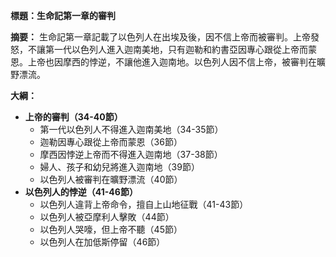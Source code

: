 **標題：生命記第一章的審判**

**摘要：**
生命記第一章記載了以色列人在出埃及後，因不信上帝而被審判。上帝發怒，不讓第一代以色列人進入迦南美地，只有迦勒和約書亞因專心跟從上帝而蒙恩。上帝也因摩西的悖逆，不讓他進入迦南地。以色列人因不信上帝，被審判在曠野漂流。

**大綱：**

* **上帝的審判（34-40節）**
    * 第一代以色列人不得進入迦南美地（34-35節）
    * 迦勒因專心跟從上帝而蒙恩（36節）
    * 摩西因悖逆上帝而不得進入迦南地（37-38節）
    * 婦人、孩子和幼兒將進入迦南地（39節）
    * 以色列人被審判在曠野漂流（40節）
* **以色列人的悖逆（41-46節）**
    * 以色列人違背上帝命令，擅自上山地征戰（41-43節）
    * 以色列人被亞摩利人擊敗（44節）
    * 以色列人哭嚎，但上帝不聽（45節）
    * 以色列人在加低斯停留（46節）